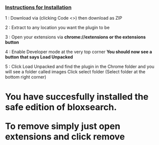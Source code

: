 <u><h3>Instructions for Installation</h3></u>

<p>1 : Download via (clicking Code <>) then download as ZIP
<p>2 : Extract to any location you want the plugin to be
<p>3 : Open your extensions via <b>chrome://extensions or the extensions button</b>
<p>4 : Enable Developer mode at the very top corner <b>You should now see a button that says Load Unpacked</p></b>
<p>5 : Click Load Unpacked and find the plugin in the Chrome folder and you will see a folder called images Click select folder (Select folder at the bottom right corner) </p>

<h1>You have succesfully installed the safe edition of bloxsearch.
<p> To remove simply just open extensions and click remove
